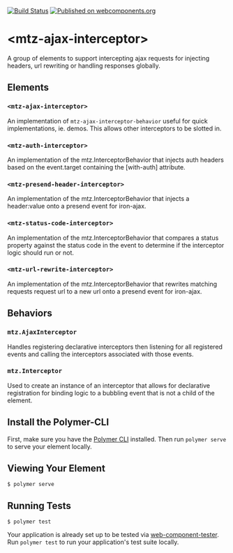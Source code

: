 [![Build Status](https://img.shields.io/travis/MaritzSTL/mtz-ajax-interceptor/master.svg?style=flat-square)](https://travis-ci.org/MaritzSTL/mtz-ajax-interceptor)
[![Published on webcomponents.org](https://img.shields.io/badge/webcomponents.org-published-blue.svg?style=flat-square)](https://www.webcomponents.org/element/owner/my-element)

# \<mtz-ajax-interceptor\>

A group of elements to support intercepting ajax requests for injecting headers, url rewriting or handling responses globally.

## Elements

### `<mtz-ajax-interceptor>`
An implementation of `mtz-ajax-interceptor-behavior` useful for quick implementations, ie. demos. This allows other interceptors to be slotted in.

### `<mtz-auth-interceptor>`
An implementation of the mtz.InterceptorBehavior that injects auth headers based on the event.target containing the [with-auth] attribute. 

### `<mtz-presend-header-interceptor>`
An implementation of the mtz.InterceptorBehavior that injects a header:value onto a presend event for iron-ajax.

### `<mtz-status-code-interceptor>`
An implementation of the mtz.InterceptorBehavior that compares a status property against the status code in the event to determine if the interceptor logic should run or not.

### `<mtz-url-rewrite-interceptor>`
An implementation of the mtz.InterceptorBehavior that rewrites matching requests request url to a new url onto a presend event for iron-ajax.

## Behaviors

### `mtz.AjaxInterceptor`
Handles registering declarative interceptors then listening for all registered events and calling the interceptors associated with those events.

### `mtz.Interceptor`
Used to create an instance of an interceptor that allows for declarative registration for binding logic to a bubbling event that is not a child of the element.


## Install the Polymer-CLI

First, make sure you have the [Polymer CLI](https://www.npmjs.com/package/polymer-cli) installed. Then run `polymer serve` to serve your element locally.

## Viewing Your Element

```
$ polymer serve
```

## Running Tests

```
$ polymer test
```

Your application is already set up to be tested via [web-component-tester](https://github.com/Polymer/web-component-tester). Run `polymer test` to run your application's test suite locally.
